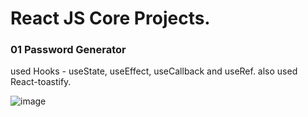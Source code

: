 # React JS Core Projects.

### 01 Password Generator
used Hooks - useState, useEffect, useCallback and useRef.
also used React-toastify.

![image](https://github.com/user-attachments/assets/10b895ae-9624-468b-ab3f-7c41b5341b66)
